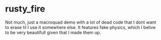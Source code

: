 # rusty_fire

Not much, just a macroquad demo with a lot of dead code that I dont want to erase til I use it somewhere else.
It features fake physics, which I belive to be very beautifull given that I made them up.
